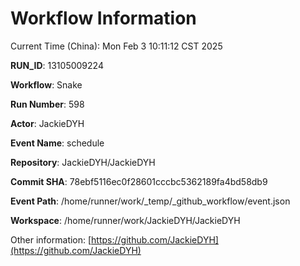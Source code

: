 # Workflow Information

Current Time (China): Mon Feb  3 10:11:12 CST 2025  

**RUN_ID**: 13105009224  

**Workflow**: Snake  

**Run Number**: 598  

**Actor**: JackieDYH  

**Event Name**: schedule  

**Repository**: JackieDYH/JackieDYH  

**Commit SHA**: 78ebf5116ec0f28601cccbc5362189fa4bd58db9  

**Event Path**: /home/runner/work/_temp/_github_workflow/event.json  

**Workspace**: /home/runner/work/JackieDYH/JackieDYH  

Other information: [https://github.com/JackieDYH](https://github.com/JackieDYH)
